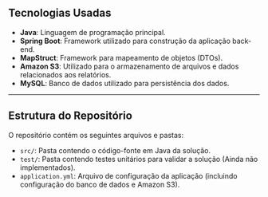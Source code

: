 ## Tecnologias Usadas

- **Java**: Linguagem de programação principal.
- **Spring Boot**: Framework utilizado para construção da aplicação back-end.
- **MapStruct**: Framework para mapeamento de objetos (DTOs).
- **Amazon S3**: Utilizado para o armazenamento de arquivos e dados relacionados aos relatórios.
- **MySQL**: Banco de dados utilizado para persistência dos dados.

---

## Estrutura do Repositório

O repositório contém os seguintes arquivos e pastas:

- `src/`: Pasta contendo o código-fonte em Java da solução.
- `test/`: Pasta contendo testes unitários para validar a solução (Ainda não implementados).
- `application.yml`: Arquivo de configuração da aplicação (incluindo configuração do banco de dados e Amazon S3).
